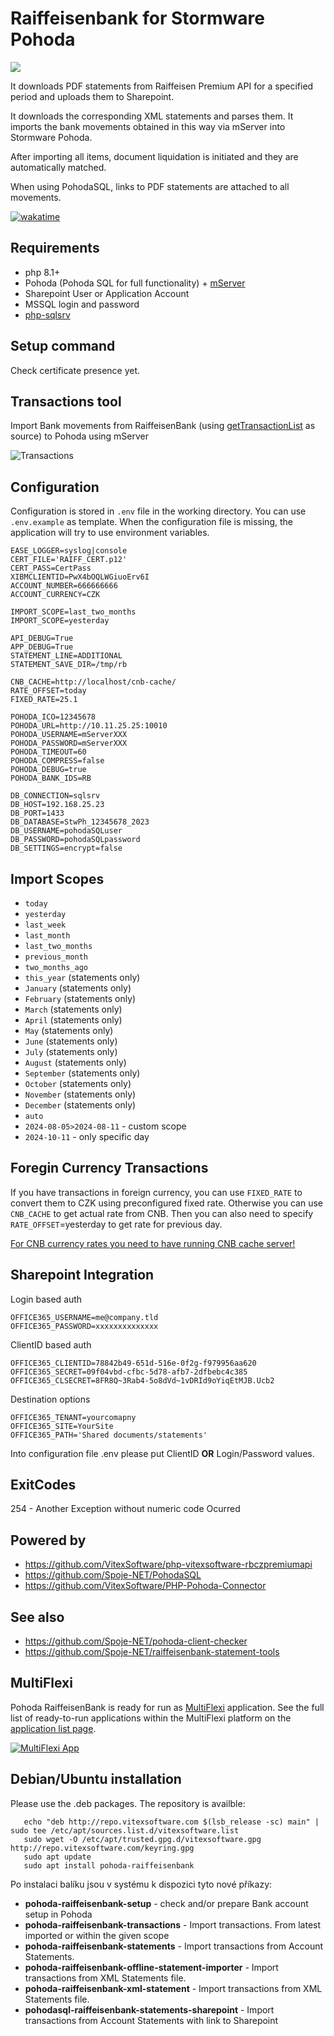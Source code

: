 # Raiffeisenbank for Stormware Pohoda

![](pohoda-raiffeisenbank.svg?raw=true)

It downloads PDF statements from Raiffeisen Premium API for a specified period and uploads them to Sharepoint.

It downloads the corresponding XML statements and parses them. It imports the bank movements obtained in this way via mServer into Stormware Pohoda.

After importing all items, document liquidation is initiated and they are automatically matched.

When using PohodaSQL, links to PDF statements are attached to all movements.

[![wakatime](https://wakatime.com/badge/user/5abba9ca-813e-43ac-9b5f-b1cfdf3dc1c7/project/018b7d35-a10b-4f4b-ba78-241d1c79b4e6.svg)](https://wakatime.com/badge/user/5abba9ca-813e-43ac-9b5f-b1cfdf3dc1c7/project/018b7d35-a10b-4f4b-ba78-241d1c79b4e6)

## Requirements

* php 8.1+
* Pohoda (Pohoda SQL for full functionality) + [mServer](https://www.stormware.cz/pohoda/xml/mserver/)
* Sharepoint User or Application Account
* MSSQL login and password
* [php-sqlsrv](https://learn.microsoft.com/en-us/sql/connect/php/microsoft-php-driver-for-sql-server?view=sql-server-ver16)

## Setup command

Check certificate presence yet.

## Transactions tool

Import Bank movements from RaiffeisenBank (using [getTransactionList](https://developers.rb.cz/premium/documentation/01rbczpremiumapi#/Get%20Transaction%20List/getTransactionList) as source)
to Pohoda using mServer

![Transactions](transactions.png?raw=true)

## Configuration

Configuration is stored in `.env` file in the working directory. You can use `.env.example` as template.
When the configuration file is missing, the application will try to use environment variables.

```env
EASE_LOGGER=syslog|console
CERT_FILE='RAIFF_CERT.p12'
CERT_PASS=CertPass
XIBMCLIENTID=PwX4bOQLWGiuoErv6I
ACCOUNT_NUMBER=666666666
ACCOUNT_CURRENCY=CZK

IMPORT_SCOPE=last_two_months
IMPORT_SCOPE=yesterday

API_DEBUG=True
APP_DEBUG=True
STATEMENT_LINE=ADDITIONAL
STATEMENT_SAVE_DIR=/tmp/rb

CNB_CACHE=http://localhost/cnb-cache/
RATE_OFFSET=today
FIXED_RATE=25.1

POHODA_ICO=12345678
POHODA_URL=http://10.11.25.25:10010
POHODA_USERNAME=mServerXXX
POHODA_PASSWORD=mServerXXX
POHODA_TIMEOUT=60
POHODA_COMPRESS=false
POHODA_DEBUG=true
POHODA_BANK_IDS=RB

DB_CONNECTION=sqlsrv
DB_HOST=192.168.25.23
DB_PORT=1433
DB_DATABASE=StwPh_12345678_2023
DB_USERNAME=pohodaSQLuser
DB_PASSWORD=pohodaSQLpassword
DB_SETTINGS=encrypt=false
```

## Import Scopes

* `today`
* `yesterday`
* `last_week`
* `last_month`
* `last_two_months`
* `previous_month`
* `two_months_ago`
* `this_year` (statements only)
* `January`  (statements only)
* `February` (statements only)
* `March` (statements only)
* `April` (statements only)
* `May` (statements only)
* `June` (statements only)
* `July` (statements only)
* `August` (statements only)
* `September` (statements only)
* `October` (statements only)
* `November` (statements only)
* `December` (statements only)
* `auto`
* `2024-08-05>2024-08-11` - custom scope
* `2024-10-11` - only specific day

## Foregin Currency Transactions

If you have transactions in foreign currency, you can use `FIXED_RATE` to convert them to CZK using preconfigured fixed rate.
Otherwise you can use `CNB_CACHE` to get actual rate from CNB.
Then you can also need to specify `RATE_OFFSET`=yesterday to get rate for previous day.

[For CNB currency rates you need to have running CNB cache server!](https://github.com/Spoje-NET/CNB-Cache)

## Sharepoint Integration

Login based auth

```env
OFFICE365_USERNAME=me@company.tld
OFFICE365_PASSWORD=xxxxxxxxxxxxxx
```

ClientID based auth

```env
OFFICE365_CLIENTID=78842b49-651d-516e-0f2g-f979956aa620
OFFICE365_SECRET=09f04vbd-cfbc-5d78-afb7-2dfbebc4c385
OFFICE365_CLSECRET=8FR8Q~3Rab4-5o8dVd~1vDRId9oYiqEtMJB.Ucb2
```

Destination options

```env
OFFICE365_TENANT=yourcomapny
OFFICE365_SITE=YourSite
OFFICE365_PATH='Shared documents/statements'
```

Into configuration file .env please put ClientID **OR** Login/Password values.

## ExitCodes

254 - Another Exception without numeric code Ocurred

## Powered by

* <https://github.com/VitexSoftware/php-vitexsoftware-rbczpremiumapi>
* <https://github.com/Spoje-NET/PohodaSQL>
* <https://github.com/VitexSoftware/PHP-Pohoda-Connector>

## See also

* <https://github.com/Spoje-NET/pohoda-client-checker>
* <https://github.com/Spoje-NET/raiffeisenbank-statement-tools>

## MultiFlexi

Pohoda RaiffeisenBank is ready for run as [MultiFlexi](https://multiflexi.eu) application.
See the full list of ready-to-run applications within the MultiFlexi platform on the [application list page](https://www.multiflexi.eu/apps.php).

[![MultiFlexi App](https://github.com/VitexSoftware/MultiFlexi/blob/main/doc/multiflexi-app.svg)](https://www.multiflexi.eu/apps.php)

## Debian/Ubuntu installation

Please use the .deb packages. The repository is availble:

 ```shell
    echo "deb http://repo.vitexsoftware.com $(lsb_release -sc) main" | sudo tee /etc/apt/sources.list.d/vitexsoftware.list
    sudo wget -O /etc/apt/trusted.gpg.d/vitexsoftware.gpg http://repo.vitexsoftware.com/keyring.gpg
    sudo apt update
    sudo apt install pohoda-raiffeisenbank
```

Po instalaci balíku jsou v systému k dispozici tyto nové příkazy:

* **pohoda-raiffeisenbank-setup**         - check and/or prepare Bank account setup in Pohoda
* **pohoda-raiffeisenbank-transactions**  - Import transactions. From latest imported or within the given scope
* **pohoda-raiffeisenbank-statements**    - Import transactions from Account Statements.
* **pohoda-raiffeisenbank-offline-statement-importer** - Import transactions from XML Statements file.
* **pohoda-raiffeisenbank-xml-statement** - Import transactions from XML Statements file.
* **pohodasql-raiffeisenbank-statements-sharepoint** - Import transactions from Account Statements with link to Sharepoint
